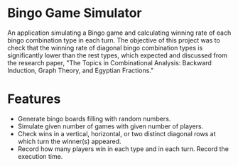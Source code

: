 # Bingo Game Simulator
An application simulating a Bingo game and calculating winning rate of each bingo combination type in each turn. The objective of this project was to check that the winning rate of diagonal bingo combination types is significantly lower than the rest types, which expected and discussed from the research paper, "The Topics in Combinational Analysis: Backward Induction, Graph Theory, and Egyptian Fractions." 
# Features

- Generate bingo boards filling with random numbers. 
- Simulate given number of games with given number of players.
- Check wins in a vertical, horizontal, or two distinct diagonal rows at which turn the winner(s) appeared. 
- Record how many players win in each type and in each turn. Record the execution time.
